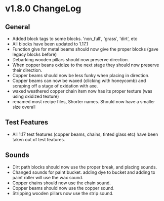 # v1.8.0 ChangeLog
## General
- Added block tags to some blocks. 'non_full', 'grass', 'dirt', etc
- All blocks have been updated to 1.17.1
- Function give for metal beams should now give the proper blocks (gave legacy blocks before)
- Debarking wooden pillars should now preserve direction.
- When copper beans oxidize to the next stage they should now preserve their direction.
- Copper beams should now be less funky when placing in direction.
- Copper beams can now be waxed (clicking with honeycomb) and scraping off a stage of oxidation with axe.
- waxed weathered copper chain item now has its proper texture (was using oxidized texture)
- renamed most recipe files, Shorter names. Should now have a smaller size overall

## Test Features
- All 1.17 test features (copper beams, chains, tinted glass etc) have been taken out of test features.

## Sounds
- Dirt path blocks should now use the proper break, and placing sounds.
- Changed sounds for paint bucket. adding dye to bucket and adding to paint roller will use the wax sound.
- Copper chains should now use the chain sound.
- Copper beams should now use the copper sound.
- Stripping wooden pillars now use the strip sound.